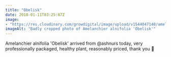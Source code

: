 ```yaml
---
title: "Obelisk"
date: 2018-01-11T03:25:07Z
image: 
- "https://res.cloudinary.com/growdigital/image/upload/v1544047140/amelanchier-obelisk-27854895259.jpg"
imageAlt: "Badly cropped photo of Amelanchier alnifolia 'Obelisk'"
---
```


Amelanchier alnifolia 'Obelisk' arrived from @ashnurs today, very professionally packaged, healthy plant, reasonably priced, thank you 🙂
